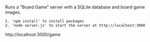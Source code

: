 Runs a "Board Game" server with a SQLite database and board game images.

```
1. 'npm install' to install packages
2. 'node server.js' to start the server at http://localhost:3000
```

http://localhost:3000/game
